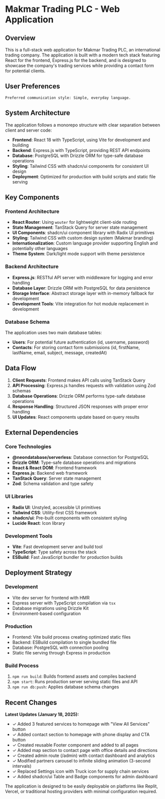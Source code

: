 # Makmar Trading PLC - Web Application

## Overview

This is a full-stack web application for Makmar Trading PLC, an international trading company. The application is built with a modern tech stack featuring React for the frontend, Express.js for the backend, and is designed to showcase the company's trading services while providing a contact form for potential clients.

## User Preferences

```
Preferred communication style: Simple, everyday language.
```

## System Architecture

The application follows a monorepo structure with clear separation between client and server code:

- **Frontend**: React 18 with TypeScript, using Vite for development and building
- **Backend**: Express.js with TypeScript, providing REST API endpoints
- **Database**: PostgreSQL with Drizzle ORM for type-safe database operations
- **Styling**: Tailwind CSS with shadcn/ui components for consistent UI design
- **Deployment**: Optimized for production with build scripts and static file serving

## Key Components

### Frontend Architecture
- **React Router**: Using `wouter` for lightweight client-side routing
- **State Management**: TanStack Query for server state management
- **UI Components**: shadcn/ui component library with Radix UI primitives
- **Styling**: Tailwind CSS with custom design system (Makmar branding)
- **Internationalization**: Custom language provider supporting English and potentially other languages
- **Theme System**: Dark/light mode support with theme persistence

### Backend Architecture
- **Express.js**: RESTful API server with middleware for logging and error handling
- **Database Layer**: Drizzle ORM with PostgreSQL for data persistence
- **Storage Interface**: Abstract storage layer with in-memory fallback for development
- **Development Tools**: Vite integration for hot module replacement in development

### Database Schema
The application uses two main database tables:
- **Users**: For potential future authentication (id, username, password)
- **Contacts**: For storing contact form submissions (id, firstName, lastName, email, subject, message, createdAt)

## Data Flow

1. **Client Requests**: Frontend makes API calls using TanStack Query
2. **API Processing**: Express.js handles requests with validation using Zod schemas
3. **Database Operations**: Drizzle ORM performs type-safe database operations
4. **Response Handling**: Structured JSON responses with proper error handling
5. **UI Updates**: React components update based on query results

## External Dependencies

### Core Technologies
- **@neondatabase/serverless**: Database connection for PostgreSQL
- **Drizzle ORM**: Type-safe database operations and migrations
- **React & React DOM**: Frontend framework
- **Express.js**: Backend web framework
- **TanStack Query**: Server state management
- **Zod**: Schema validation and type safety

### UI Libraries
- **Radix UI**: Unstyled, accessible UI primitives
- **Tailwind CSS**: Utility-first CSS framework
- **shadcn/ui**: Pre-built components with consistent styling
- **Lucide React**: Icon library

### Development Tools
- **Vite**: Fast development server and build tool
- **TypeScript**: Type safety across the stack
- **ESBuild**: Fast JavaScript bundler for production builds

## Deployment Strategy

### Development
- Vite dev server for frontend with HMR
- Express server with TypeScript compilation via `tsx`
- Database migrations using Drizzle Kit
- Environment-based configuration

### Production
- Frontend: Vite build process creating optimized static files
- Backend: ESBuild compilation to single bundled file
- Database: PostgreSQL with connection pooling
- Static file serving through Express in production

### Build Process
1. `npm run build`: Builds frontend assets and compiles backend
2. `npm start`: Runs production server serving static files and API
3. `npm run db:push`: Applies database schema changes

## Recent Changes

**Latest Updates (January 18, 2025):**
- ✓ Added 3 featured services to homepage with "View All Services" button
- ✓ Added contact section to homepage with phone display and CTA button
- ✓ Created reusable Footer component and added to all pages
- ✓ Added map section to contact page with office details and directions
- ✓ Created admin route (/admin) with contact dashboard and analytics
- ✓ Modified partners carousel to infinite sliding animation (3-second intervals)
- ✓ Replaced Settings icon with Truck icon for supply chain services
- ✓ Added shadcn/ui Table and Badge components for admin dashboard

The application is designed to be easily deployable on platforms like Replit, Vercel, or traditional hosting providers with minimal configuration required.